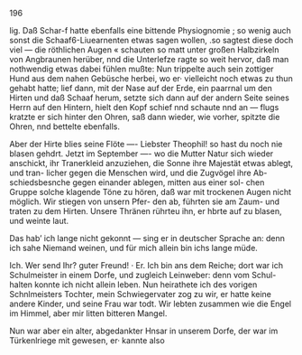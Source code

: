 196

lig. Daß Schar-f hatte ebenfalls eine bittende Physiognomie ;
so wenig auch sonst die Schaaf6-Liuearnenten etwas sagen
wollen, .so sagtest diese doch viel — die röthlichen Augen
« schauten so matt unter großen Halbzirkeln von Angbraunen
herüber, nnd die Unterlefze ragte so weit hervor, daß man
nothwendig etwas dabei fühlen mußte: Nun trippelte auch
sein zottiger Hund aus dem nahen Gebüsche herbei, wo er·
vielleicht noch etwas zu thun gehabt hatte; lief dann, mit
der Nase auf der Erde, ein paarrnal um den Hirten und daß
Schaaf herum, setzte sich dann auf der andern Seite seines
Herrn auf den Hintern, hielt den Kopf schief nnd schaute
nnd an — flugs kratzte er sich hinter den Ohren, saß dann
wieder, wie vorher, spitzte die Ohren, nnd bettelte ebenfalls.

Aber der Hirte blies seine Flöte —- Liebster Theophil!
so hast du noch nie blasen gehdrt. Jetzt im September —-
wo die Mutter Natur sich wieder anschickt, ihr Tranerkleid
anzuziehen, die Sonne ihre Majestät etwas ablegt, und tran-
licher gegen die Menschen wird, und die Zugvögel ihre Ab-
schiedsbesnche gegen einander ablegen, mitten aus einer sol-
chen Gruppe solche klagende Töne zu hören, daß war mit
trockenen Augen nicht möglich. Wir stiegen von unsern Pfer-
den ab, führten sie am Zaum- und traten zu dem Hirten.
Unsere Thränen rührteu ihn, er hbrte auf zu blasen, und
weinte laut.

Das hab’ ich lange nicht gekonnt — sing er in deutscher
Sprache an: denn ich sahe Niemand weinen, und für mich
allein bin ichs lange müde.

Ich. Wer send Ihr? guter Freund!
· Er. Ich bin ans dem Reiche; dort war ich Schulmeister
in einem Dorfe, und zugleich Leinweber: denn vom Schul-
halten konnte ich nicht allein leben. Nun heirathete ich des
vorigen Schnlmeisters Tochter, mein Schwiegervater zog zu
wir, er hatte keine andere Kinder, und seine Frau war todt.
Wir lebten zusammen wie die Engel im Himmel, aber mir
litten bitteren Mangel.

Nun war aber ein alter, abgedankter Hnsar in unserem
Dorfe, der war im Türkenlriege mit gewesen, er· kannte also

